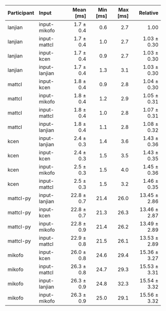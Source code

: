 | Participant | Input | Mean [ms] | Min [ms] | Max [ms] | Relative |
|:---|:---|---:|---:|---:|---:|
| lanjian | input-mikofo | 1.7 ± 0.4 | 0.6 | 2.7 | 1.00 |
| lanjian | input-mattcl | 1.7 ± 0.4 | 1.0 | 2.7 | 1.03 ± 0.30 |
| lanjian | input-kcen | 1.7 ± 0.4 | 0.9 | 2.7 | 1.03 ± 0.30 |
| lanjian | input-lanjian | 1.7 ± 0.4 | 1.3 | 3.1 | 1.03 ± 0.30 |
| mattcl | input-kcen | 1.8 ± 0.4 | 0.9 | 2.8 | 1.04 ± 0.30 |
| mattcl | input-mikofo | 1.8 ± 0.4 | 1.2 | 2.9 | 1.05 ± 0.31 |
| mattcl | input-mattcl | 1.8 ± 0.4 | 1.0 | 2.8 | 1.07 ± 0.31 |
| mattcl | input-lanjian | 1.8 ± 0.4 | 1.1 | 2.8 | 1.08 ± 0.32 |
| kcen | input-lanjian | 2.4 ± 0.3 | 1.4 | 3.6 | 1.43 ± 0.36 |
| kcen | input-kcen | 2.4 ± 0.3 | 1.5 | 3.5 | 1.43 ± 0.35 |
| kcen | input-mikofo | 2.5 ± 0.3 | 1.5 | 4.0 | 1.45 ± 0.36 |
| kcen | input-mattcl | 2.5 ± 0.3 | 1.5 | 3.2 | 1.46 ± 0.35 |
| mattcl-py | input-lanjian | 22.8 ± 0.7 | 21.4 | 26.0 | 13.45 ± 2.86 |
| mattcl-py | input-kcen | 22.8 ± 0.7 | 21.3 | 26.3 | 13.46 ± 2.87 |
| mattcl-py | input-mikofo | 22.8 ± 0.9 | 21.4 | 26.2 | 13.49 ± 2.89 |
| mattcl-py | input-mattcl | 22.9 ± 0.8 | 21.5 | 26.1 | 13.53 ± 2.89 |
| mikofo | input-kcen | 26.0 ± 0.8 | 24.6 | 29.4 | 15.36 ± 3.27 |
| mikofo | input-mattcl | 26.3 ± 0.8 | 24.7 | 29.3 | 15.53 ± 3.31 |
| mikofo | input-lanjian | 26.3 ± 0.9 | 24.8 | 32.3 | 15.54 ± 3.32 |
| mikofo | input-mikofo | 26.3 ± 0.9 | 25.0 | 29.1 | 15.56 ± 3.32 |
